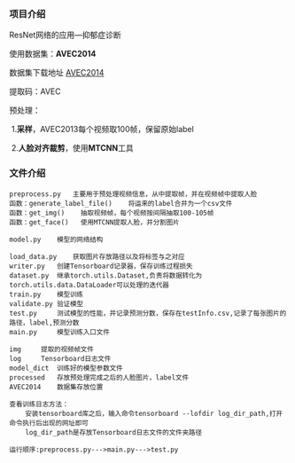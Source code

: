 ### 项目介绍

ResNet网络的应用—抑郁症诊断

使用数据集：**AVEC2014**

数据集下载地址 <a href="https://pan.baidu.com/s/1Dt6BhVnRoTaxJ4edk0w7aQ?pwd=AVEC">AVEC2014</a>

提取码：AVEC

预处理：

​	1.**采样**，AVEC2013每个视频取100帧，保留原始label

​	2.**人脸对齐裁剪**，使用**MTCNN**工具

### 文件介绍

```
preprocess.py	主要用于预处理视频信息，从中提取帧，并在视频帧中提取人脸
函数：generate_label_file()	将运来的label合并为一个csv文件
函数：get_img()	抽取视频帧，每个视频按间隔抽取100-105帧
函数：get_face()	使用MTCNN提取人脸，并分割图片

model.py	模型的网络结构
```

```
load_data.py	获取图片存放路径以及将标签与之对应
writer.py	创建Tensorboard记录器，保存训练过程损失
dataset.py	继承torch.utils.Dataset,负责将数据转化为torch.utils.data.DataLoader可以处理的迭代器
train.py	模型训练
validate.py	验证模型
test.py		测试模型的性能，并记录预测分数，保存在testInfo.csv,记录了每张图片的路径，label,预测分数
main.py		模型训练入口文件
```

```
img		提取的视频帧文件
log		Tensorboard日志文件
model_dict	训练好的模型参数文件
processed	存放预处理完成之后的人脸图片，label文件
AVEC2014	数据集存放位置
```

```
查看训练日志方法：
	安装tensorboard库之后，输入命令tensorboard --lofdir log_dir_path,打开命令执行后出现的网址即可
	log_dir_path是存放Tensorboard日志文件的文件夹路径
```

```
运行顺序:preprocess.py--->main.py--->test.py
```